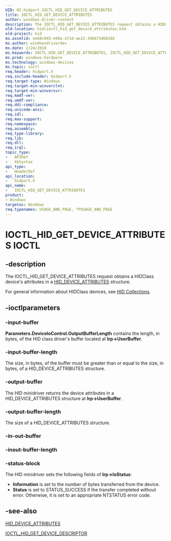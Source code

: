 ```yaml
---
UID: NI:hidport.IOCTL_HID_GET_DEVICE_ATTRIBUTES
title: IOCTL_HID_GET_DEVICE_ATTRIBUTES
author: windows-driver-content
description: The IOCTL_HID_GET_DEVICE_ATTRIBUTES request obtains a HIDClass device's attributes in a HID_DEVICE_ATTRIBUTES structure.
old-location: hid\ioctl_hid_get_device_attributes.htm
old-project: hid
ms.assetid: ee68c045-e99a-471d-ae22-396673d68168
ms.author: windowsdriverdev
ms.date: 2/24/2018
ms.keywords: IOCTL_HID_GET_DEVICE_ATTRIBUTES, IOCTL_HID_GET_DEVICE_ATTRIBUTES control code [Human Input Devices], hid.ioctl_hid_get_device_attributes, hidioreq_417c2e10-9ca8-4a9f-8a30-1ff401b65b13.xml, hidport/IOCTL_HID_GET_DEVICE_ATTRIBUTES
ms.prod: windows-hardware
ms.technology: windows-devices
ms.topic: ioctl
req.header: hidport.h
req.include-header: Hidport.h
req.target-type: Windows
req.target-min-winverclnt: 
req.target-min-winversvr: 
req.kmdf-ver: 
req.umdf-ver: 
req.ddi-compliance: 
req.unicode-ansi: 
req.idl: 
req.max-support: 
req.namespace: 
req.assembly: 
req.type-library: 
req.lib: 
req.dll: 
req.irql: 
topic_type:
-	APIRef
-	kbSyntax
api_type:
-	HeaderDef
api_location:
-	hidport.h
api_name:
-	IOCTL_HID_GET_DEVICE_ATTRIBUTES
product:
- Windows
targetos: Windows
req.typenames: USAGE_AND_PAGE, *PUSAGE_AND_PAGE
---
```


# IOCTL_HID_GET_DEVICE_ATTRIBUTES IOCTL


## -description


The IOCTL_HID_GET_DEVICE_ATTRIBUTES request obtains a HIDClass device's attributes in a <a href="https://msdn.microsoft.com/library/windows/hardware/ff539893">HID_DEVICE_ATTRIBUTES</a> structure.

For general information about HIDClass devices, see <a href="https://msdn.microsoft.com/2d3efb38-4eba-43db-8cff-9fac30209952">HID Collections</a>. 


## -ioctlparameters




### -input-buffer

<b>Parameters.DeviceIoControl.OutputBufferLength</b> contains the length, in bytes, of the HID class driver's buffer located at <b>Irp-&gt;UserBuffer</b>. 


### -input-buffer-length

The size, in bytes, of the buffer must be greater than or equal to the size, in bytes, of a HID_DEVICE_ATTRIBUTES structure.


### -output-buffer

The HID minidriver returns the device attributes in a HID_DEVICE_ATTRIBUTES structure at <b>Irp-&gt;UserBuffer</b>.


### -output-buffer-length

The size of a HID_DEVICE_ATTRIBUTES structure.


### -in-out-buffer



<text></text>




### -inout-buffer-length



<text></text>




### -status-block

The HID minidriver sets the following fields of <b>Irp-&gt;IoStatus</b>:

<ul>
<li>
<b>Information</b> is set to the number of bytes transferred from the device.

</li>
<li>
<b>Status</b> is set to STATUS_SUCCESS if the transfer completed without error. Otherwise, it is set to an appropriate NTSTATUS error code.

</li>
</ul>

## -see-also




<a href="https://msdn.microsoft.com/library/windows/hardware/ff539893">HID_DEVICE_ATTRIBUTES</a>



<a href="https://msdn.microsoft.com/library/windows/hardware/hh439622">IOCTL_HID_GET_DEVICE_DESCRIPTOR</a>
 

 


